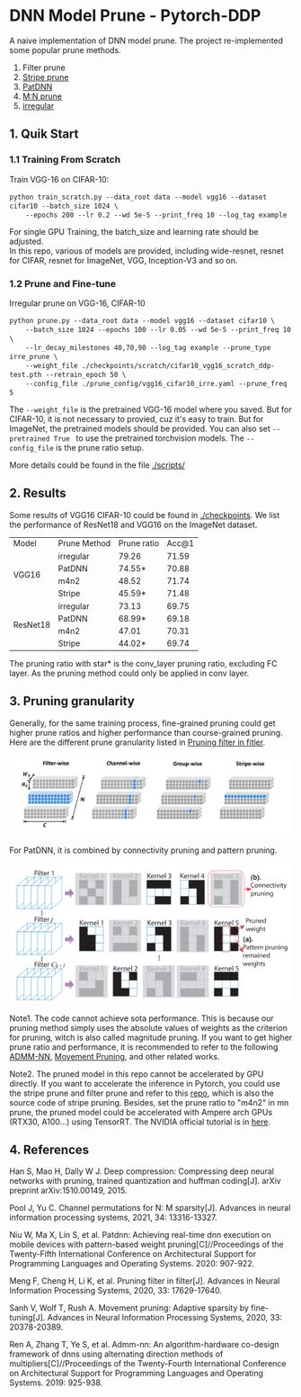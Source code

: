 # DNN Model Prune - Pytorch-DDP

A naive implementation of DNN model prune. The project re-implemented some popular prune methods. 
1. Filter prune 
2. [Stripe prune](https://proceedings.neurips.cc/paper/2020/hash/ccb1d45fb76f7c5a0bf619f979c6cf36-Abstract.html)
3. [PatDNN](https://arxiv.org/pdf/2001.00138.pdf)
4. [M:N prune](https://proceedings.neurips.cc/paper/2021/hash/6e8404c3b93a9527c8db241a1846599a-Abstract.html)
5. [irregular](https://arxiv.org/pdf/1510.00149.pdf)

## 1. Quik Start

### 1.1 Training From Scratch

Train VGG-16 on CIFAR-10:
```
python train_scratch.py --data_root data --model vgg16 --dataset cifar10 --batch_size 1024 \
    --epochs 200 --lr 0.2 --wd 5e-5 --print_freq 10 --log_tag example
```


For single GPU Training, the batch_size and learning rate should be adjusted.  
In this repo, various of models are provided, including wide-resnet, resnet for CIFAR, resnet for ImageNet, VGG, Inception-V3 and so on. 

### 1.2 Prune and Fine-tune
Irregular prune on VGG-16, CIFAR-10
```
python prune.py --data_root data --model vgg16 --dataset cifar10 \
    --batch_size 1024 --epochs 100 --lr 0.05 --wd 5e-5 --print_freq 10 \
    --lr_decay_milestones 40,70,90 --log_tag example --prune_type irre_prune \
    --weight_file ./checkpoints/scratch/cifar10_vgg16_scratch_ddp-test.pth --retrain_epoch 50 \
    --config_file ./prune_config/vgg16_cifar10_irre.yaml --prune_freq 5 
```

The `--weight_file` is the pretrained VGG-16 model where you saved. But for CIFAR-10, it is not necessary to provied, cuz it's easy to train. But for ImageNet, the pretrained models should be provided. You can also set `--pretrained True ` to use the pretrained torchvision models. The `--config_file` is the prune ratio setup. 


More details could be found in the file [./scripts/](./scripts/)

## 2. Results
Some results of VGG16 CIFAR-10 could be found in [./checkpoints](./checkpoints/). We list the performance of ResNet18 and VGG16 on the ImageNet dataset. 

<table>
    <tr>
        <td>Model</td> 
        <td>Prune Method</td> 
        <td>Prune ratio</td>
        <td>Acc@1</td> 
   </tr>
    <tr>
        <td rowspan="4">VGG16</td>    
  		 <td>irregular</td> 
         <td>79.26</td>
      	 <td>71.59</td> 
    </tr>
    <tr>
        <td>PatDNN</td> 
        <td>74.55*</td>   
        <td>70.88</td>
    </tr>
    <tr>
        <td>m4n2</td>
        <td>48.52</td>
        <td>71.74</td> 
    </tr>
    <tr>
        <td>Stripe</td>
        <td>45.59*</td>
        <td>71.48</td>
    </tr>
    <tr>
        <td rowspan="4">ResNet18</td>    
  		 <td>irregular</td> 
         <td>73.13</td>
      	 <td>69.75</td> 
    </tr>
    <tr>
        <td>PatDNN</td> 
        <td>68.99*</td>   
        <td>69.18</td>
    </tr>
    <tr>
        <td>m4n2</td>
        <td>47.01</td>
        <td>70.31</td> 
    </tr>
    <tr>
        <td>Stripe</td>
        <td>44.02*</td>
        <td>69.74</td>
    </tr>

</table>

The pruning ratio with star* is the conv_layer pruning ratio, excluding FC layer. As the pruning method could only be applied in conv layer. 

## 3. Pruning granularity

Generally, for the same training process, fine-grained pruning could get higher prune ratios and higher performance than course-grained pruning. 
Here are the different prune granularity listed in [Pruning filter in fitler](https://proceedings.neurips.cc/paper/2020/hash/ccb1d45fb76f7c5a0bf619f979c6cf36-Abstract.html).

![prune_granularity1](./imgs/different%20grain.png#pic_center)

For PatDNN, it is combined by connectivity pruning and pattern pruning. 

![patDNN](./imgs/patdnn.png#pic_center)


Note1. The code cannot achieve sota performance. This is because our pruning method simply uses the absolute values of weights as the criterion for pruning, witch is also called magnitude pruning. If you want to get higher prune ratio and performance, it is recommended to refer to the following [ADMM-NN](https://dl.acm.org/doi/abs/10.1145/3297858.3304076), [Movement Pruning](https://proceedings.neurips.cc/paper/2020/hash/eae15aabaa768ae4a5993a8a4f4fa6e4-Abstract.html), and other related works. 

Note2. The pruned model in this repo cannot be accelerated by GPU directly. If you want to accelerate the inference in Pytorch, you could use the stripe prune and filter prune and refer to this [repo](https://github.com/fxmeng/Pruning-Filter-in-Filter), which is also the source code of stripe pruning. Besides, set the prune ratio to "m4n2" in mn prune, the pruned model could be accelerated with Ampere arch GPUs (RTX30, A100...) using TensorRT. The NVIDIA official tutorial is in [here](https://developer.nvidia.com/blog/accelerating-inference-with-sparsity-using-ampere-and-tensorrt/). 



## 4. References

Han S, Mao H, Dally W J. Deep compression: Compressing deep neural networks with pruning, trained quantization and huffman coding[J]. arXiv preprint arXiv:1510.00149, 2015.

Pool J, Yu C. Channel permutations for N: M sparsity[J]. Advances in neural information processing systems, 2021, 34: 13316-13327.

Niu W, Ma X, Lin S, et al. Patdnn: Achieving real-time dnn execution on mobile devices with pattern-based weight pruning[C]//Proceedings of the Twenty-Fifth International Conference on Architectural Support for Programming Languages and Operating Systems. 2020: 907-922.

Meng F, Cheng H, Li K, et al. Pruning filter in filter[J]. Advances in Neural Information Processing Systems, 2020, 33: 17629-17640.

Sanh V, Wolf T, Rush A. Movement pruning: Adaptive sparsity by fine-tuning[J]. Advances in Neural Information Processing Systems, 2020, 33: 20378-20389.

Ren A, Zhang T, Ye S, et al. Admm-nn: An algorithm-hardware co-design framework of dnns using alternating direction methods of multipliers[C]//Proceedings of the Twenty-Fourth International Conference on Architectural Support for Programming Languages and Operating Systems. 2019: 925-938.


